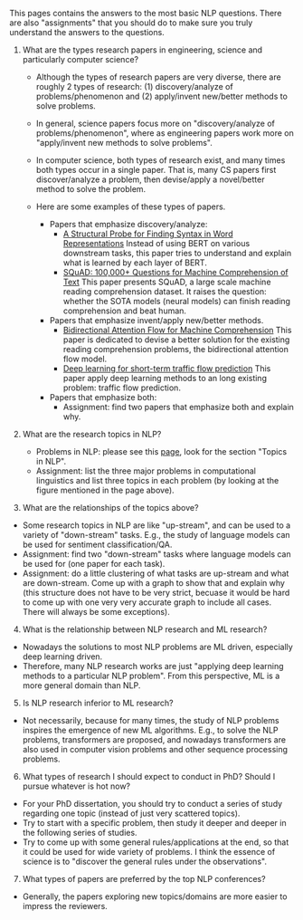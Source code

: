 This pages contains the answers to the most basic NLP questions. There are also "assignments" that you should do to make sure you truly understand the answers to the questions. 

1. What are the types research papers in engineering, science and particularly computer science? 

    - Although the types of research papers are very diverse, there are roughly 2 types of research: (1) discovery/analyze of problems/phenomenon and (2) apply/invent new/better methods to solve problems.

    - In general, science papers focus more on "discovery/analyze of problems/phenomenon", where as engineering papers work more on "apply/invent new methods to solve problems".

    - In computer science, both types of research exist, and many times both types occur in a single paper. That is, many CS papers first discover/analyze a problem, then devise/apply a novel/better method to solve the problem. 

    - Here are some examples of these types of papers. 
        - Papers that emphasize discovery/analyze:
            - [A Structural Probe for Finding Syntax in Word Representations](https://www.aclweb.org/anthology/N19-1419/) Instead of using BERT on various downstream tasks, this paper tries to understand and explain what is learned by each layer of BERT. 
            - [SQuAD: 100,000+ Questions for Machine Comprehension of Text](https://arxiv.org/pdf/1606.05250.pdf) This paper presents SQuAD, a large scale machine reading comprehension dataset. It raises the question: whether the SOTA models (neural models) can finish reading comprehension and beat human. 
        - Papers that emphasize invent/apply new/better methods. 
            - [Bidirectional Attention Flow for Machine Comprehension](https://arxiv.org/abs/1611.01603) This paper is dedicated to devise a better solution for the existing reading comprehension problems, the bidirectional attention flow model. 
            - [Deep learning for short-term traffic flow prediction](https://www.sciencedirect.com/science/article/abs/pii/S0968090X17300633) This paper apply deep learning methods to an long existing problem: traffic flow prediction. 
        - Papers that emphasize both:
            - Assignment: find two papers that emphasize both and explain why. 
 
2. What are the research topics in NLP?
    - Problems in NLP: please see this [page](https://github.com/clulab/clulab/wiki/A-List-of-Tutorials-from-AI-ML-NLP-Top-Conferences), look for the section "Topics in NLP". 
    - Assignment: list the three major problems in computational linguistics and list three topics in each problem (by looking at the figure mentioned in the page above). 
3. What are the relationships of the topics above?
 - Some research topics in NLP are like "up-stream", and can be used to a variety of "down-stream" tasks. E.g., the study of language models can be used for sentiment classification/QA.
 - Assignment: find two "down-stream" tasks where language models can be used for (one paper for each task).
 - Assignment: do a little clustering of what tasks are up-stream and what are down-stream. Come up with a graph to show that and explain why (this structure does not have to be very strict, becuase it would be hard to come up with one very very accurate graph to include all cases. There will always be some exceptions).  
4. What is the relationship between NLP research and ML research?
 - Nowadays the solutions to most NLP problems are ML driven, especially deep learning driven.
 - Therefore, many NLP research works are just "applying deep learning methods to a particular NLP problem". From this perspective, ML is a more general domain than NLP. 
5. Is NLP research inferior to ML research?
 - Not necessarily, because for many times, the study of NLP problems inspires the emergence of new ML algorithms. E.g., to solve the NLP problems, transformers are proposed, and nowadays transformers are also used in computer vision problems and other sequence processing problems. 
6. What types of research I should expect to conduct in PhD? Should I pursue whatever is hot now?
 - For your PhD dissertation, you should try to conduct a series of study regarding one topic (instead of just very scattered topics).
 - Try to start with a specific problem, then study it deeper and deeper in the following series of studies. 
 - Try to come up with some general rules/applications at the end, so that it could be used for wide variety of problems. I think the essence of science is to "discover the general rules under the observations".
7. What types of papers are preferred by the top NLP conferences?
 - Generally, the papers exploring new topics/domains are more easier to impress the reviewers. 
